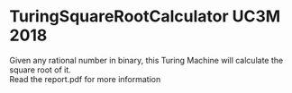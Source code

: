 # TuringSquareRootCalculator UC3M 2018
 Given any rational number in binary, this Turing Machine will calculate the square root of it.\
 Read the report.pdf for more information
